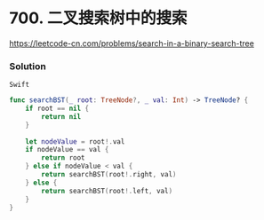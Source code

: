 # 700. 二叉搜索树中的搜索

<https://leetcode-cn.com/problems/search-in-a-binary-search-tree>

### Solution

`Swift`


```swift
func searchBST(_ root: TreeNode?, _ val: Int) -> TreeNode? {
    if root == nil {
        return nil
    }
    
    let nodeValue = root!.val
    if nodeValue == val {
        return root
    } else if nodeValue < val {
        return searchBST(root!.right, val)
    } else {
        return searchBST(root!.left, val)
    }
}

```